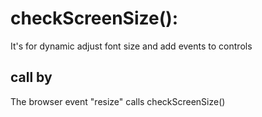 # checkScreenSize():

It's for dynamic adjust font size and add events to controls

## call by

The browser event "resize" calls checkScreenSize()

